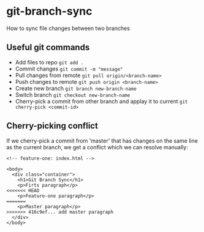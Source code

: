# git-branch-sync
How to sync file changes between two branches

## Useful git commands
- Add files to repo `git add .`
- Commit changes `git commit -m "message"`
- Pull changes from remote `git pull origin/<branch-name>`
- Push changes to remote `git push origin <branch-name>`
- Create new branch `git branch new-branch-name`
- Switch branch `git checkout new-branch-name`
- Cherry-pick a commit from other branch and applay it to current `git cherry-pick <commit-id>`

## Cherry-picking conflict
If we cherry-pick a commit from 'master' that has changes on the same line as the current branch,
we get a conflict which we can resolve manually:
```
<!-- feature-one: index.html -->

<body>
  <div class="container">
    <h1>Git Branch Sync</h1>
    <p>Firts paragraph</p>
<<<<<<< HEAD
    <p>Feature-one paragraph</p>
=======
    <p>Master paragraph</p>
>>>>>>> 416c9ef... add master paragraph
  </div>
</body>
```